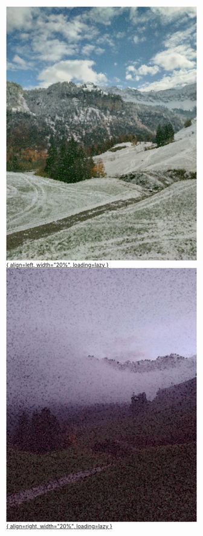 [![A cloudy vertical landscape.](wun/images/title.jpg){ align=left, width="20%", loading=lazy }](wun/title)
[![A winterly vertical landscape.](two/images/title.jpg){ align=right, width="20%", loading=lazy }](two/title)
